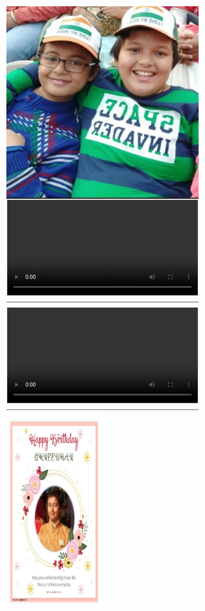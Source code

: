 <html>
<head>
<meta name="google-site-verification" content="tFfBRTWELeqB-wP3W-aT1yK8UgvkhqD7kwK-tGvrZHM" />
<title>
Computer Hardware
</title>
</head>
<body>
<img src = "photo.jpeg" alt ="error">
<center><video controls width="500" height="250" loop><source src="video.mp4" type="video/mp4"></video><hr></center>
<center><video controls width="500" height="250" loop><source src="video2.mp4" type="video/mp4"></video><hr></center>
<img src = "image2.jpeg" alt ="error" height = "500px" width = "250px">
</body>
</html>
